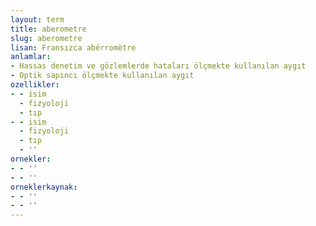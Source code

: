 ```yaml
---
layout: term
title: aberometre
slug: aberometre
lisan: Fransızca abérromètre
anlamlar:
- Hassas denetim ve gözlemlerde hataları ölçmekte kullanılan aygıt
- Optik sapıncı ölçmekte kullanılan aygıt
ozellikler:
- - isim
  - fizyoloji
  - tıp
- - isim
  - fizyoloji
  - tıp
  - ''
ornekler:
- - ''
- - ''
orneklerkaynak:
- - ''
- - ''
---
```

